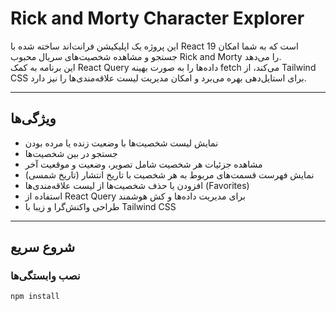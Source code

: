 # Rick and Morty Character Explorer

این پروژه یک اپلیکیشن فرانت‌اند ساخته شده با React 19 است که به شما امکان جستجو و مشاهده شخصیت‌های سریال محبوب Rick and Morty را می‌دهد.  
این برنامه به کمک React Query داده‌ها را به صورت بهینه fetch می‌کند، از Tailwind CSS برای استایل‌دهی بهره می‌برد و امکان مدیریت لیست علاقه‌مندی‌ها را نیز دارد.

---

## ویژگی‌ها

- نمایش لیست شخصیت‌ها با وضعیت زنده یا مرده بودن  
- جستجو در بین شخصیت‌ها  
- مشاهده جزئیات هر شخصیت شامل تصویر، وضعیت و موقعیت آخر  
- نمایش فهرست قسمت‌های مربوط به هر شخصیت با تاریخ انتشار (تاریخ شمسی)  
- افزودن یا حذف شخصیت‌ها از لیست علاقه‌مندی‌ها (Favorites)  
- استفاده از React Query برای مدیریت داده‌ها و کش هوشمند  
- طراحی واکنش‌گرا و زیبا با Tailwind CSS  

---

## شروع سریع

### نصب وابستگی‌ها

```bash
npm install
